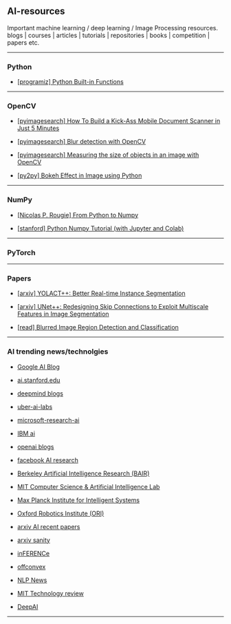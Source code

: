 ## AI-resources
Important machine learning / deep learning / Image Processing resources.  blogs | courses | articles | tutorials | repositories | books | competition | papers etc. 

---

### Python

- [[programiz] Python Built-in Functions](https://www.programiz.com/python-programming/methods/built-in)


---
### OpenCV
- [[pyimagesearch] How To Build a Kick-Ass Mobile Document Scanner in Just 5 Minutes](https://www.pyimagesearch.com/2014/09/01/build-kick-ass-mobile-document-scanner-just-5-minutes/)

- [[pyimagesearch] Blur detection with OpenCV](https://www.pyimagesearch.com/2015/09/07/blur-detection-with-opencv/)

- [[pyimagesearch] Measuring the size of objects in an image with OpenCV](https://www.pyimagesearch.com/2016/03/28/measuring-size-of-objects-in-an-image-with-opencv/)

- [[py2py] Bokeh Effect in Image using Python](https://py2py.com/bokeh-effect-in-image-using-python/)

---
### NumPy

- [[Nicolas P. Rougie] From Python to Numpy](https://www.labri.fr/perso/nrougier/from-python-to-numpy/)

- [[stanford] Python Numpy Tutorial (with Jupyter and Colab)](https://cs231n.github.io/python-numpy-tutorial/)

---
### PyTorch

---

### Papers

- [[arxiv] YOLACT++: Better Real-time Instance Segmentation](https://arxiv.org/abs/1912.06218)

- [[arxiv] UNet++: Redesigning Skip Connections to Exploit Multiscale Features in Image Segmentation](https://arxiv.org/abs/1912.05074)

- [[read] Blurred Image Region Detection and Classification](https://fled.github.io/paper/blur.pdf)

---

### AI trending news/technolgies
- [Google AI Blog](https://ai.googleblog.com/)
- [ai.stanford.edu](https://ai.stanford.edu/)
- [deepmind blogs](https://deepmind.com/blog)
- [uber-ai-labs](https://eng.uber.com/tag/uber-ai-labs/)
- [microsoft-research-ai](https://www.microsoft.com/en-us/research/lab/microsoft-research-ai/)
- [IBM ai](http://www.research.ibm.com/ai/#)
- [openai blogs](https://openai.com/blog/)
- [facebook AI research](https://research.fb.com/publications/)

- [Berkeley Artificial Intelligence Research (BAIR)](https://bair.berkeley.edu/)
- [MIT Computer Science & Artificial Intelligence Lab](https://www.csail.mit.edu/)
- [Max Planck Institute for Intelligent Systems](https://is.tuebingen.mpg.de/)
- [Oxford Robotics Institute (ORI)](https://ori.ox.ac.uk/)
- [arxiv AI recent papers](https://arxiv.org/list/cs.AI/recent)
- [arxiv sanity](http://www.arxiv-sanity.com/)
- [inFERENCe](https://www.inference.vc/)
- [offconvex](http://www.offconvex.org/)
- [NLP News](http://newsletter.ruder.io/)
- [MIT Technology review](https://www.technologyreview.com/)
- [DeepAI](https://deepai.org/)

---
